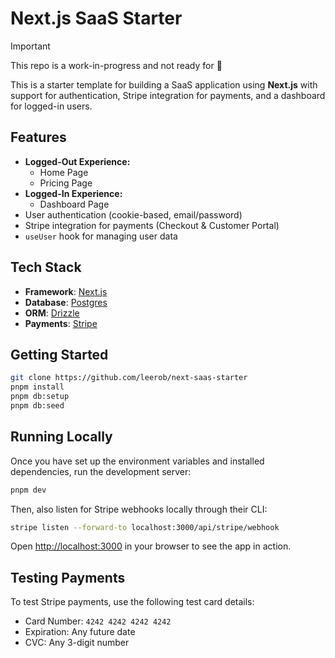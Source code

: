 # Next.js SaaS Starter

> [!IMPORTANT]  
> This repo is a work-in-progress and not ready for 👀

This is a starter template for building a SaaS application using **Next.js** with support for authentication, Stripe integration for payments, and a dashboard for logged-in users.

## Features

- **Logged-Out Experience:**
  - Home Page
  - Pricing Page
- **Logged-In Experience:**
  - Dashboard Page
- User authentication (cookie-based, email/password)
- Stripe integration for payments (Checkout & Customer Portal)
- `useUser` hook for managing user data

## Tech Stack

- **Framework**: [Next.js](https://nextjs.org/)
- **Database**: [Postgres](https://www.postgresql.org/)
- **ORM**: [Drizzle](https://orm.drizzle.team/)
- **Payments**: [Stripe](https://stripe.com/)

## Getting Started

```bash
git clone https://github.com/leerob/next-saas-starter
pnpm install
pnpm db:setup
pnpm db:seed
```

## Running Locally

Once you have set up the environment variables and installed dependencies, run the development server:

```bash
pnpm dev
```

Then, also listen for Stripe webhooks locally through their CLI:

```bash
stripe listen --forward-to localhost:3000/api/stripe/webhook
```

Open [http://localhost:3000](http://localhost:3000) in your browser to see the app in action.

## Testing Payments

To test Stripe payments, use the following test card details:

- Card Number: `4242 4242 4242 4242`
- Expiration: Any future date
- CVC: Any 3-digit number
